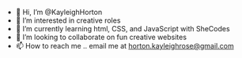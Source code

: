 - 👋 Hi, I’m @KayleighHorton
- 👀 I’m interested in creative roles
- 🌱 I’m currently learning html, CSS, and JavaScript with SheCodes
- 💞️ I’m looking to collaborate on fun creative websites
- 📫 How to reach me .. email me at horton.kayleighrose@gmail.com

<!---
KayleighHorton/KayleighHorton is a ✨ special ✨ repository because its `README.md` (this file) appears on your GitHub profile.
You can click the Preview link to take a look at your changes.
--->

